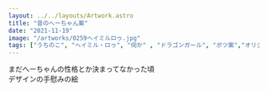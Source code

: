 ```yaml
---
layout: ../../layouts/Artwork.astro
title: "昔のへーちゃん案"
date: "2021-11-19"
image: "/artworks/0259ヘイミルロゥ.jpg"
tags: ["うちのこ", "ヘイミル・ロゥ", "伺か" , "ドラゴンガール", "ボツ案","オリジナル", "つの"]
---
```

まだへーちゃんの性格とか決まってなかった頃  
デザインの手慰みの絵  
